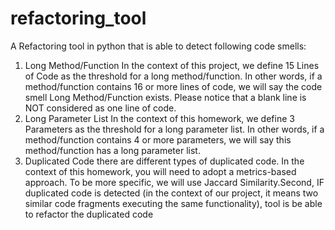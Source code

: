 # refactoring_tool
A Refactoring tool in python that is able to detect following code smells:
1. Long Method/Function
In the context of this project, we define 15 Lines of Code as the threshold for a long
method/function. In other words, if a method/function contains 16 or more lines of code,
we will say the code smell Long Method/Function exists. Please notice that a blank line is
NOT considered as one line of code.
2. Long Parameter List
In the context of this homework, we define 3 Parameters as the threshold for a long
parameter list. In other words, if a method/function contains 4 or more parameters, we will
say this method/function has a long parameter list.
3. Duplicated Code
there are different types of duplicated code. In the context of
this homework, you will need to adopt a metrics-based approach. To be more specific, we
will use Jaccard Similarity.Second, IF duplicated code is detected (in the context of our project, it means two similar code
fragments executing the same functionality),  tool  is be able to refactor the duplicated
code
